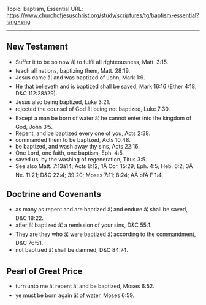 Topic: Baptism, Essential
URL: https://www.churchofjesuschrist.org/study/scriptures/tg/baptism-essential?lang=eng

---

## New Testament

- Suffer it to be so now â¦ to fulfil all righteousness, Matt. 3:15.
- teach all nations, baptizing them, Matt. 28:19.
- Jesus came â¦ and was baptized of John, Mark 1:9.
- He that believeth and is baptized shall be saved, Mark 16:16 (Ether 4:18; D&C 112:28â29).
- Jesus also being baptized, Luke 3:21.
- rejected the counsel of God â¦ being not baptized, Luke 7:30.
- Except a man be born of water â¦ he cannot enter into the kingdom of God, John 3:5.
- Repent, and be baptized every one of you, Acts 2:38.
- commanded them to be baptized, Acts 10:48.
- be baptized, and wash away thy sins, Acts 22:16.
- One Lord, one faith, one baptism, Eph. 4:5.
- saved us, by the washing of regeneration, Titus 3:5.
- See also Matt. 7:13â14; Acts 8:12; 1Â Cor. 15:29; Eph. 4:5; Heb. 6:2; 3Â Ne. 11:21; D&C 22:4; 39:20; Moses 7:11; 8:24; AÂ ofÂ F 1:4.

## Doctrine and Covenants

- as many as repent and are baptized â¦ and endure â¦ shall be saved, D&C 18:22.
- after â¦ baptized â¦ a remission of your sins, D&C 55:1.
- They are they who â¦ were baptized â¦ according to the commandment, D&C 76:51.
- not baptized â¦ shall be damned, D&C 84:74.

## Pearl of Great Price

- turn unto me â¦ repent â¦ and be baptized, Moses 6:52.
- ye must be born again â¦ of water, Moses 6:59.

